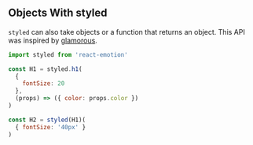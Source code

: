 ## Objects With styled

`styled` can also take objects or a function that returns an object. This API was inspired by [glamorous](https://github.com/paypal/glamorous).

```jsx harmony
import styled from 'react-emotion'

const H1 = styled.h1(
  {
    fontSize: 20
  },
  (props) => ({ color: props.color })
)

const H2 = styled(H1)(
  { fontSize: '40px' }
)

```
